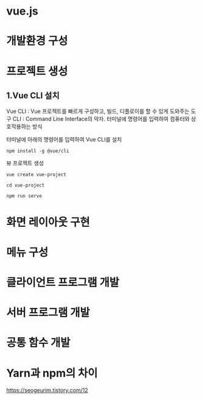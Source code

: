 # vue.js

# 개발환경 구성
# 프로젝트 생성
## 1.Vue CLI 설치
Vue CLI : Vue 프로젝트를 빠르게 구성하고, 빌드, 디플로이를 할 수 있게 도와주는 도구
CLI : Command Line Interface의 약자. 터미널에 명령어를 입력하여 컴퓨터와 상호작용하는 방식

터미널에 아래의 명령어를 입력하여 Vue CLI를 설치
```
npm install -g @vue/cli
```
뷰 프로젝트 생성
```
vue create vue-project
```
```
cd vue-project
```
```
npm run serve
```

# 화면 레이아웃 구현
# 메뉴 구성
# 클라이언트 프로그램 개발
# 서버 프로그램 개발
# 공통 함수 개발

# Yarn과 npm의 차이
https://seogeurim.tistory.com/12